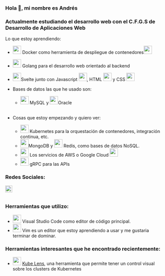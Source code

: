 ### Hola 👋, mi nombre es Andrés

### Actualmente estudiando el desarrollo web con el C.F.G.S de Desarrollo de Aplicaciones Web

Lo que estoy aprendiendo:
 - <img width="26px" src="https://www.docker.com/sites/default/files/d8/styles/role_icon/public/2019-07/Moby-logo.png?itok=sYH_JEaJ"> Docker como herramienta de despliegue de contenedores<img width="26px" src="https://cdn0.iconfinder.com/data/icons/business-e-commerce-logistics-import-export/500/containerstack-512.png">
 - <img width="26px" src="https://avatars1.githubusercontent.com/u/4314092?s=200&v=4"> Golang para el desarrollo web orientado al backend
 - <img width="26px" src="https://avatars2.githubusercontent.com/u/23617963?s=200&v=4">Svelte junto con Javascript <img width="26px" src="https://f1.pngfuel.com/png/951/574/485/react-logo-javascript-redux-vuejs-angular-angularjs-expressjs-front-and-back-ends-png-clip-art-thumbnail.png">, HTML <img width="26px" src="https://e7.pngegg.com/pngimages/185/866/png-clipart-html-logo-html-web-design-scalable-graphics-world-wide-web-markup-language-html5-icon-hd-miscellaneous-angle-thumbnail.png"> y CSS <img width="26px" src="https://cdn4.iconfinder.com/data/icons/iconsimple-programming/512/css-512.png">
 - Bases de datos las que he usado son:
    - <img width="26px" src="https://w7.pngwing.com/pngs/747/798/png-transparent-mysql-logo-mysql-database-web-development-computer-software-dolphin-marine-mammal-animals-text-thumbnail.png"> MySQL y <img width="26px" src="https://listimg.pinclipart.com/picdir/s/147-1471763_free-download-png-and-vector-oracle-database-icon.png">Oracle 

    <br />
- Cosas que estoy empezando y quiero ver:
    - <img width="26px" src="https://cdn2.iconfinder.com/data/icons/mixd/512/16_kubernetes-512.png"> Kubernetes para la orquestación de contenedores, integración continua, etc.
    - <img width="26px" src="https://cdn.iconscout.com/icon/free/png-512/mongodb-5-1175140.png">MongoDB y <img width="26px" src="https://cdn.iconscout.com/icon/free/png-512/redis-3-1175053.png"> Redis, como bases de datos NoSQL.
    - <img width="26px" src="https://upload.wikimedia.org/wikipedia/commons/thumb/5/5c/AWS_Simple_Icons_AWS_Cloud.svg/1024px-AWS_Simple_Icons_AWS_Cloud.svg.png"> Los servicios de AWS o Google Cloud <img width="26px" src="https://www.nvidia.com/content/dam/en-zz/Solutions/Data-Center/gpu-cloud-computing/google-cloud-platform/data-center-gpu-cloud-computing-google-logo-190-udtm@2x.jpg">
    - <img width="26px" src="https://grpc.io/img/logos/grpc-icon-color.png"> gRPC para las APIs
### Redes Sociales:

[<img align="left" alt="codeSTACKr | LinkedIn" width="22px" src="https://cdn.jsdelivr.net/npm/simple-icons@v3/icons/linkedin.svg" />][linkedin]

<br />


<br />

[linkedin]:https://www.linkedin.com/in/andres-carmona-lozano-412965137/

[k8slens]:https://k8slens.dev/


### Herramientas que utilizo:

 - <img width="26px" src="https://upload.wikimedia.org/wikipedia/commons/thumb/9/9a/Visual_Studio_Code_1.35_icon.svg/1024px-Visual_Studio_Code_1.35_icon.svg.png"> Visual Studio Code como editor de código principal.
 - <img width="26px" src="https://upload.wikimedia.org/wikipedia/commons/thumb/4/4f/Icon-Vim.svg/1200px-Icon-Vim.svg.png"> Vim es un editor que estoy aprendiendo a usar y me gustaria terminar de dominar.

### Herramientas interesantes que he encontrado recientemente:

- [<img width="26px" src="https://k8slens.dev/images/lens-logo.svg">][k8slens] [Kube Lens](https://k8slens.dev/), una herramienta que permite tener un control visual sobre los clusters de Kubernetes
